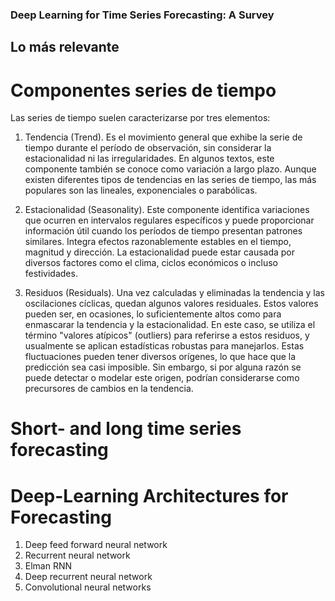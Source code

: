 ### Deep Learning for Time Series Forecasting: A Survey
## Lo más relevante
# Componentes series de tiempo

Las series de tiempo suelen caracterizarse por tres elementos: 

1. Tendencia (Trend). Es el movimiento general que exhibe la serie de tiempo durante el período de observación, sin considerar la estacionalidad ni las irregularidades. En algunos textos, este componente también se conoce como variación a largo plazo. Aunque existen diferentes tipos de tendencias en las series de tiempo, las más populares son las lineales, exponenciales o parabólicas.

2. Estacionalidad (Seasonality). Este componente identifica variaciones que ocurren en intervalos regulares específicos y puede proporcionar información útil cuando los períodos de tiempo presentan patrones similares. Integra efectos razonablemente estables en el tiempo, magnitud y dirección. La estacionalidad puede estar causada por diversos factores como el clima, ciclos económicos o incluso festividades.

3. Residuos (Residuals). Una vez calculadas y eliminadas la tendencia y las oscilaciones cíclicas, quedan algunos valores residuales. Estos valores pueden ser, en ocasiones, lo suficientemente altos como para enmascarar la tendencia y la estacionalidad. En este caso, se utiliza el término "valores atípicos" (outliers) para referirse a estos residuos, y usualmente se aplican estadísticas robustas para manejarlos. Estas fluctuaciones pueden tener diversos orígenes, lo que hace que la predicción sea casi imposible. Sin embargo, si por alguna razón se puede detectar o modelar este origen, podrían considerarse como precursores de cambios en la tendencia.

# Short- and long time series forecasting
# Deep-Learning Architectures for Forecasting
1. Deep feed forward neural network
2. Recurrent neural network
3. Elman RNN
4. Deep recurrent neural network
5. Convolutional neural networks